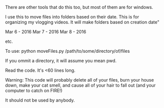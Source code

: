 There are other tools that do this too, but most of them are for windows.

I use this to move files into folders based on their date.  This is for
organizing my vlogging videos.  It will make folders based on creation date"

Mar 6 - 2016
Mar 7 - 2016
Mar 8 - 2016

etc.

To use: python moveFiles.py /path/to/some/directory/of/files

If you ommit a directory, it will assume you mean pwd.

Read the code.  It's <60 lines long.

Warning: This code will probably delete all of your files, burn your house
down, make your cat smell, and cause all of your hair to fall out (and your
computer to catch on FIRE!)

It should not be used by anybody.
